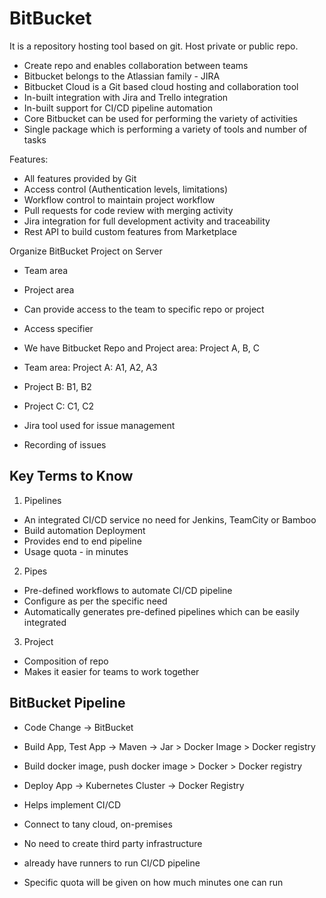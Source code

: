 # BitBucket
It is a repository hosting tool based on git. Host private or public repo. 
- Create repo and enables collaboration between teams
- Bitbucket belongs to the Atlassian family - JIRA
- Bitbucket Cloud is a Git based cloud hosting and collaboration tool
- In-built integration with Jira and Trello integration
- In-built support for CI/CD pipeline automation
- Core Bitbucket can be used for performing the variety of activities
- Single package which is performing a variety of tools and number of tasks

Features:
- All features provided by Git
- Access control (Authentication levels, limitations)
- Workflow control to maintain project workflow
- Pull requests for code review with merging activity
- Jira integration for full development activity and traceability
- Rest API to build custom features from Marketplace

Organize BitBucket Project on Server
- Team area
- Project area
- Can provide access to the team to specific repo or project
- Access specifier

- We have Bitbucket Repo and Project area: Project A, B, C
- Team area: Project A: A1, A2, A3
- Project B: B1, B2
- Project C: C1, C2

- Jira tool used for issue management
- Recording of issues

## Key Terms to Know
1. Pipelines
- An integrated CI/CD service no need for Jenkins, TeamCity or Bamboo
- Build automation Deployment
- Provides end to end pipeline
- Usage quota - in minutes
2. Pipes
- Pre-defined workflows to automate CI/CD pipeline
- Configure as per the specific need
- Automatically generates pre-defined pipelines which can be easily integrated
3. Project
- Composition of repo
- Makes it easier for teams to work together

## BitBucket Pipeline
- Code Change -> BitBucket
- Build App, Test App -> Maven -> Jar > Docker Image > Docker registry
- Build docker image, push docker image > Docker > Docker registry
- Deploy App -> Kubernetes Cluster -> Docker Registry

- Helps implement CI/CD
- Connect to tany cloud, on-premises
- No need to create third party infrastructure
- already have runners to run CI/CD pipeline
- Specific quota will be given on how much minutes one can run

